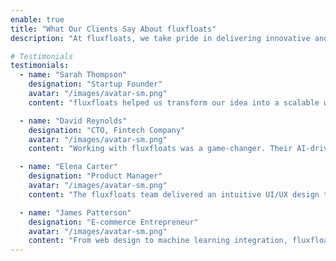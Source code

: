 ```yaml
---
enable: true
title: "What Our Clients Say About fluxfloats"
description: "At fluxfloats, we take pride in delivering innovative and high-quality solutions. Here’s what our clients have to say about working with us."

# Testimonials
testimonials:
  - name: "Sarah Thompson"
    designation: "Startup Founder"
    avatar: "/images/avatar-sm.png"
    content: "fluxfloats helped us transform our idea into a scalable web platform. Their expertise in AI and web development exceeded our expectations."

  - name: "David Reynolds"
    designation: "CTO, Fintech Company"
    avatar: "/images/avatar-sm.png"
    content: "Working with fluxfloats was a game-changer. Their AI-driven automation solutions streamlined our operations and improved efficiency."

  - name: "Elena Carter"
    designation: "Product Manager"
    avatar: "/images/avatar-sm.png"
    content: "The fluxfloats team delivered an intuitive UI/UX design that significantly improved our user engagement. Their creativity and precision are unmatched."

  - name: "James Patterson"
    designation: "E-commerce Entrepreneur"
    avatar: "/images/avatar-sm.png"
    content: "From web design to machine learning integration, fluxfloats provided a seamless solution that took our online business to the next level."
---
```

